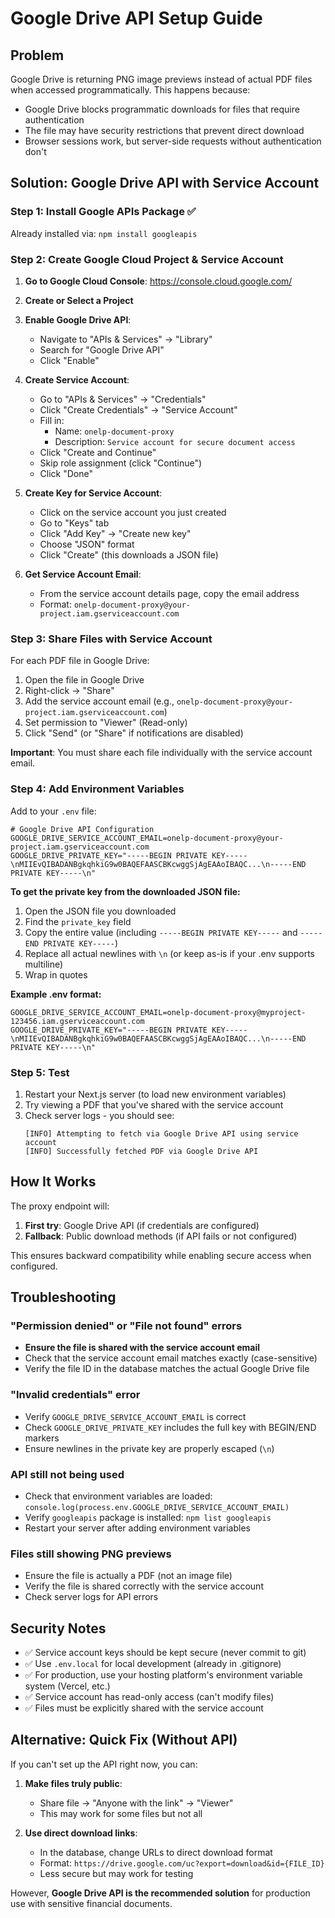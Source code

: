 # Google Drive API Setup Guide

## Problem
Google Drive is returning PNG image previews instead of actual PDF files when accessed programmatically. This happens because:
- Google Drive blocks programmatic downloads for files that require authentication
- The file may have security restrictions that prevent direct download
- Browser sessions work, but server-side requests without authentication don't

## Solution: Google Drive API with Service Account

### Step 1: Install Google APIs Package ✅
Already installed via: `npm install googleapis`

### Step 2: Create Google Cloud Project & Service Account

1. **Go to Google Cloud Console**: https://console.cloud.google.com/
2. **Create or Select a Project**
3. **Enable Google Drive API**:
   - Navigate to "APIs & Services" → "Library"
   - Search for "Google Drive API"
   - Click "Enable"

4. **Create Service Account**:
   - Go to "APIs & Services" → "Credentials"
   - Click "Create Credentials" → "Service Account"
   - Fill in:
     - Name: `onelp-document-proxy`
     - Description: `Service account for secure document access`
   - Click "Create and Continue"
   - Skip role assignment (click "Continue")
   - Click "Done"

5. **Create Key for Service Account**:
   - Click on the service account you just created
   - Go to "Keys" tab
   - Click "Add Key" → "Create new key"
   - Choose "JSON" format
   - Click "Create" (this downloads a JSON file)

6. **Get Service Account Email**:
   - From the service account details page, copy the email address
   - Format: `onelp-document-proxy@your-project.iam.gserviceaccount.com`

### Step 3: Share Files with Service Account

For each PDF file in Google Drive:

1. Open the file in Google Drive
2. Right-click → "Share"
3. Add the service account email (e.g., `onelp-document-proxy@your-project.iam.gserviceaccount.com`)
4. Set permission to "Viewer" (Read-only)
5. Click "Send" (or "Share" if notifications are disabled)

**Important**: You must share each file individually with the service account email.

### Step 4: Add Environment Variables

Add to your `.env` file:

```env
# Google Drive API Configuration
GOOGLE_DRIVE_SERVICE_ACCOUNT_EMAIL=onelp-document-proxy@your-project.iam.gserviceaccount.com
GOOGLE_DRIVE_PRIVATE_KEY="-----BEGIN PRIVATE KEY-----\nMIIEvQIBADANBgkqhkiG9w0BAQEFAASCBKcwggSjAgEAAoIBAQC...\n-----END PRIVATE KEY-----\n"
```

**To get the private key from the downloaded JSON file:**

1. Open the JSON file you downloaded
2. Find the `private_key` field
3. Copy the entire value (including `-----BEGIN PRIVATE KEY-----` and `-----END PRIVATE KEY-----`)
4. Replace all actual newlines with `\n` (or keep as-is if your .env supports multiline)
5. Wrap in quotes

**Example .env format:**
```env
GOOGLE_DRIVE_SERVICE_ACCOUNT_EMAIL=onelp-document-proxy@myproject-123456.iam.gserviceaccount.com
GOOGLE_DRIVE_PRIVATE_KEY="-----BEGIN PRIVATE KEY-----\nMIIEvQIBADANBgkqhkiG9w0BAQEFAASCBKcwggSjAgEAAoIBAQC...\n-----END PRIVATE KEY-----\n"
```

### Step 5: Test

1. Restart your Next.js server (to load new environment variables)
2. Try viewing a PDF that you've shared with the service account
3. Check server logs - you should see:
   ```
   [INFO] Attempting to fetch via Google Drive API using service account
   [INFO] Successfully fetched PDF via Google Drive API
   ```

## How It Works

The proxy endpoint will:
1. **First try**: Google Drive API (if credentials are configured)
2. **Fallback**: Public download methods (if API fails or not configured)

This ensures backward compatibility while enabling secure access when configured.

## Troubleshooting

### "Permission denied" or "File not found" errors

- **Ensure the file is shared with the service account email**
- Check that the service account email matches exactly (case-sensitive)
- Verify the file ID in the database matches the actual Google Drive file

### "Invalid credentials" error

- Verify `GOOGLE_DRIVE_SERVICE_ACCOUNT_EMAIL` is correct
- Check `GOOGLE_DRIVE_PRIVATE_KEY` includes the full key with BEGIN/END markers
- Ensure newlines in the private key are properly escaped (`\n`)

### API still not being used

- Check that environment variables are loaded: `console.log(process.env.GOOGLE_DRIVE_SERVICE_ACCOUNT_EMAIL)`
- Verify `googleapis` package is installed: `npm list googleapis`
- Restart your server after adding environment variables

### Files still showing PNG previews

- Ensure the file is actually a PDF (not an image file)
- Verify the file is shared correctly with the service account
- Check server logs for API errors

## Security Notes

- ✅ Service account keys should be kept secure (never commit to git)
- ✅ Use `.env.local` for local development (already in .gitignore)
- ✅ For production, use your hosting platform's environment variable system (Vercel, etc.)
- ✅ Service account has read-only access (can't modify files)
- ✅ Files must be explicitly shared with the service account

## Alternative: Quick Fix (Without API)

If you can't set up the API right now, you can:

1. **Make files truly public**:
   - Share file → "Anyone with the link" → "Viewer"
   - This may work for some files but not all

2. **Use direct download links**:
   - In the database, change URLs to direct download format
   - Format: `https://drive.google.com/uc?export=download&id={FILE_ID}`
   - Less secure but may work for testing

However, **Google Drive API is the recommended solution** for production use with sensitive financial documents.

